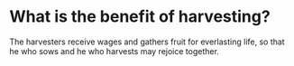 # What is the benefit of harvesting?

The harvesters receive wages and gathers fruit for everlasting life, so that he who sows and he who harvests may rejoice together.
